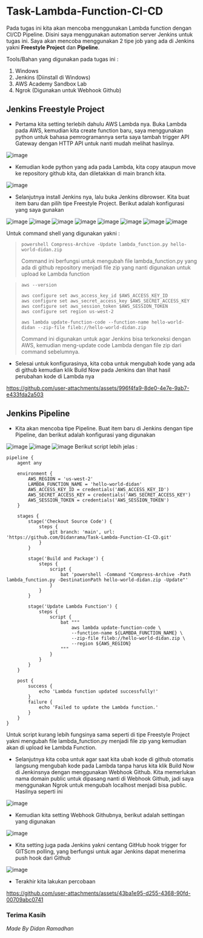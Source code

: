 # Task-Lambda-Function-CI-CD

Pada tugas ini kita akan mencoba menggunakan Lambda function dengan CI/CD Pipeline. Disini saya menggunakan automation server Jenkins untuk tugas ini. Saya akan mencoba menggunakan 2 tipe job yang ada di Jenkins yakni **Freestyle Project** dan **Pipeline**.

Tools/Bahan yang digunakan pada tugas ini : 
1. Windows 
2. Jenkins (Diinstall di Windows)
3. AWS Academy Sandbox Lab
4. Ngrok (Digunakan untuk Webhook Github)

## Jenkins Freestyle Project

* Pertama kita setting terlebih dahulu AWS Lambda nya. Buka Lambda pada AWS, kemudian kita create function baru, saya menggunakan python untuk bahasa pemrogramannya serta saya tambah trigger API Gateway dengan HTTP API untuk nanti mudah melihat hasilnya.

![image](https://github.com/user-attachments/assets/072f7621-2482-4cf2-9572-fb8ad725dd25)

* Kemudian kode python yang ada pada Lambda, kita copy ataupun move ke repository github kita, dan diletakkan di main branch kita.

![image](https://github.com/user-attachments/assets/1a0564e2-3cef-42ec-8e4a-85edaaec53cf)

* Selanjutnya install Jenkins nya, lalu buka Jenkins dibrowser. Kita buat item baru dan pilih tipe Freestyle Project. Berikut adalah konfigurasi yang saya gunakan

![image](https://github.com/user-attachments/assets/481daa96-b259-493f-8ce8-a33bb0414e08)
![image](https://github.com/user-attachments/assets/bd4bac29-a8af-4899-bb50-e3092fcffa3f)
![image](https://github.com/user-attachments/assets/e47e6e1f-febb-490c-bb9b-ebc64c92b7bb)
![image](https://github.com/user-attachments/assets/31604872-fbd0-4a84-8355-405392989e4c)
![image](https://github.com/user-attachments/assets/cc12b515-f4c0-44dc-b9ca-6ff637289ffc)
![image](https://github.com/user-attachments/assets/6768172b-a434-49b7-8e5b-e88295a7d0bb)
![image](https://github.com/user-attachments/assets/455bec90-aad9-4cde-a237-31b4fc6ebe2a)
![image](https://github.com/user-attachments/assets/62438420-a719-45c7-9eed-69e9206ace08)

Untuk command shell yang digunakan yakni : 
>```
>powershell Compress-Archive -Update lambda_function.py hello-world-didan.zip
>```
>Command ini berfungsi untuk mengubah file lambda_function.py yang ada di github repository menjadi file zip yang nanti digunakan untuk upload ke Lambda function

>```
>aws --version
>
>aws configure set aws_access_key_id $AWS_ACCESS_KEY_ID
>aws configure set aws_secret_access_key $AWS_SECRET_ACCESS_KEY
>aws configure set aws_session_token $AWS_SESSION_TOKEN
>aws configure set region us-west-2
>
>aws lambda update-function-code --function-name hello-world-didan --zip-file fileb://hello-world-didan.zip
>```
>Command ini digunakan untuk agar Jenkins bisa terkoneksi dengan AWS, kemudian meng-update code Lambda dengan file zip dari command sebelumnya.

* Selesai untuk konfigurasinya, kita coba untuk mengubah kode yang ada di github kemudian klik Build Now pada Jenkins dan lihat hasil perubahan kode di Lambda nya

https://github.com/user-attachments/assets/996f4fa9-8de0-4e7e-9ab7-e433fda2a503

## Jenkins Pipeline

* Kita akan mencoba tipe Pipeline. Buat item baru di Jenkins dengan tipe Pipeline, dan berikut adalah konfigurasi yang digunakan

![image](https://github.com/user-attachments/assets/5f90109a-184a-4eec-933b-c29e8453660e)
![image](https://github.com/user-attachments/assets/67eeb883-51a1-4bb3-9128-b0b488ee5eb1)
![image](https://github.com/user-attachments/assets/7d367f31-f56a-4f18-9597-ee7901f1ae6e)
Berikut script lebih jelas :
```
pipeline {
    agent any

    environment {
        AWS_REGION = 'us-west-2'
        LAMBDA_FUNCTION_NAME = 'hello-world-didan'
        AWS_ACCESS_KEY_ID = credentials('AWS_ACCESS_KEY_ID')
        AWS_SECRET_ACCESS_KEY = credentials('AWS_SECRET_ACCESS_KEY') 
        AWS_SESSION_TOKEN = credentials('AWS_SESSION_TOKEN')
    }

    stages {
        stage('Checkout Source Code') {
            steps {
                git branch: 'main', url: 'https://github.com/Didanrama/Task-Lambda-Function-CI-CD.git'
            }
        }

        stage('Build and Package') {
            steps {
                script {
                    bat 'powershell -Command "Compress-Archive -Path lambda_function.py -DestinationPath hello-world-didan.zip -Update"'
                }
            }
        }

        stage('Update Lambda Function') {
            steps {
                script {
                    bat """
                        aws lambda update-function-code \
                        --function-name ${LAMBDA_FUNCTION_NAME} \
                        --zip-file fileb://hello-world-didan.zip \
                        --region ${AWS_REGION}
                    """
                }
            }
        }
    }

    post {
        success {
            echo 'Lambda function updated successfully!'
        }
        failure {
            echo 'Failed to update the Lambda function.'
        }
    }
}
```
Untuk script kurang lebih fungsinya sama seperti di tipe Freestyle Project yakni mengubah file lambda_function.py menjadi file zip yang kemudian akan di upload ke Lambda Function.

* Selanjutnya kita coba untuk agar saat kita ubah kode di github otomatis langsung mengubah kode pada Lambda tanpa harus kita klik Build Now di Jenkinsnya dengan menggunakan Webhook Github. Kita memerlukan nama domain public untuk dipasang nanti di Webhook Github, jadi saya menggunakan Ngrok untuk mengubah localhost menjadi bisa public. Hasilnya seperti ini

![image](https://github.com/user-attachments/assets/5a321cb1-abaa-4fbe-adfa-6142f866f1c3)

* Kemudian kita setting Webhook Githubnya, berikut adalah settingan yang digunakan

![image](https://github.com/user-attachments/assets/2c02ea64-baaa-406f-8ffa-fd40cf9b10e4)

* Kita setting juga pada Jenkins yakni centang GitHub hook trigger for GITScm polling, yang berfungsi untuk agar Jenkins dapat menerima push hook dari Github

![image](https://github.com/user-attachments/assets/ef8a95a9-061b-40ed-a9e9-b9a89fba84b5)

* Terakhir kita lakukan percobaan

https://github.com/user-attachments/assets/43ba1e95-d255-4368-90fd-00709abc0741

### Terima Kasih

*Made By Didan Ramadhan*


